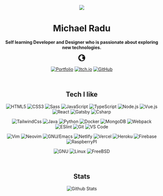 <div align="center">

[![][logo]][website]  
 
<h1> Michael Radu </h1>
<b>Self learning Developer and Designer who is passionate about exploring new technologies.</b>

[<img alt="Portfolio" width="22px" src="https://raw.githubusercontent.com/iconic/open-iconic/master/svg/globe.svg" />][website]

[![Portfolio]()][website]
[![Itch.io](https://img.shields.io/badge/-Itch.io-%23FA5C5C?style=for-the-badge&logo=itch.io&logoColor=ffffff)][itchio]
[![GitHub](https://img.shields.io/github/followers/michaelradu?label=Follow%20Me&style=for-the-badge)](https://github.com/michaelradu)




<br />









## Tech I like

![HTML5](https://img.shields.io/badge/-HTML5-%23E44D27?style=for-the-badge&logo=html5&logoColor=ffffff)
![CSS3](https://img.shields.io/badge/-CSS3-%231572B6?style=for-the-badge&logo=css3)
![Sass](https://img.shields.io/badge/-Sass-%23CC6699?style=for-the-badge&logo=sass&logoColor=ffffff)
![JavaScript](https://img.shields.io/badge/-JavaScript-%23F7DF1C?style=for-the-badge&logo=javascript&logoColor=000000&labelColor=%23F7DF1C&color=%23FFCE5A)
![TypeScript](https://img.shields.io/badge/typescript%20-%23007ACC.svg?&style=for-the-badge&logo=typescript&logoColor=white)
![Node.js](https://img.shields.io/badge/node.js%20-%2343853D.svg?&style=for-the-badge&logo=node.js&logoColor=white)
![Vue.js](https://img.shields.io/badge/-Vue.js-%232c3e50?style=for-the-badge&logo=Vue.js)
![React](https://img.shields.io/badge/-React-%23282C34?style=for-the-badge&logo=react)
![Gatsby](https://img.shields.io/badge/-Gatsby-%23663399?style=for-the-badge&logo=Gatsby&logoColor=ffffff)
![Csharp](https://img.shields.io/badge/c%23%20-%23239120.svg?&style=for-the-badge&logo=c-sharp&logoColor=white)

![TailwindCss](https://img.shields.io/badge/-TailwindCss-%231a202c?style=for-the-badge&logo=tailwind-css)
![Java](https://img.shields.io/badge/-Java-%23007396?style=for-the-badge&logo=Java&logoColor=ffffff)
![Python](https://img.shields.io/badge/-Python-%233776AB?style=for-the-badge&logo=Python&logoColor=ffffff)
![Docker](https://img.shields.io/badge/-Docker-%232496ED?style=for-the-badge&logo=Docker&logoColor=ffffff)
![MongoDB](https://img.shields.io/badge/-MongoDB-%2347A248?style=for-the-badge&logo=MongoDB&logoColor=ffffff)
![Webpack](https://img.shields.io/badge/-Webpack-%232C3A42?style=for-the-badge&logo=webpack)
![ESlint](https://img.shields.io/badge/-ESLint-%234B32C3?style=for-the-badge&logo=eslint)
![Git](https://img.shields.io/badge/-Git-%23F05032?style=for-the-badge&logo=git&logoColor=%23ffffff)
![VS Code](https://img.shields.io/badge/-VSCode-%23007ACC?style=for-the-badge&logo=visual-studio-code)

![Vim](https://img.shields.io/badge/-Vim-%23019733?style=for-the-badge&logo=Vim&logoColor=ffffff)
![Neovim](https://img.shields.io/badge/-Neovim-%2357A143?style=for-the-badge&logo=Neovim&logoColor=ffffff)
![GNU/Emacs](https://img.shields.io/badge/-GNU%20Emacs-%237F5AB6?style=for-the-badge&logo=GNU-EMACS&logoColor=ffffff)
![Netlify](https://img.shields.io/badge/-Netlify-%2300C7B7?style=for-the-badge&logo=netlify&logoColor=ffffff)
![Vercel](https://img.shields.io/badge/-Vercel-%231c1c1c?style=for-the-badge&logo=vercel&logoColor=ffffff)
![Heroku](https://img.shields.io/badge/-Heroku-%23430098?style=for-the-badge&logo=Heroku&logoColor=ffffff)
![Firebase](https://img.shields.io/badge/-Firebase-%23FFCA28?style=for-the-badge&logo=Firebase&logoColor=ffffff)
![RaspberryPI](https://img.shields.io/badge/-Raspberry%20PI-%23A22846?style=for-the-badge&logo=Raspberry-PI&logoColor=ffffff)


![GNU](https://img.shields.io/badge/-GNU-%23A42E2B?style=for-the-badge&logo=GNU&logoColor=ffffff)
![Linux](https://img.shields.io/badge/-Linux-%2300599C?style=for-the-badge&logo=Linux&logoColor=ffffff)
![FreeBSD](https://img.shields.io/badge/-FreeBSD-%23AB2B28?style=for-the-badge&logo=FreeBSD&logoColor=ffffff)







<br />


## Stats
<img alt="Github Stats" src="https://github-readme-stats-codestackr.vercel.app/api?username=MichaelRadu&show_icons=true&theme=tokyonight" />


</div>

[logo]: https://github.com/michaelradu/michaelradu/blob/michaelradu-patch-1/logo.png
[website]: https://michaelradu.cf
[profile]: https://github.com/michaelradu
[itchio]: https://michaelradu.itch.io
[github]: https://github.com/michaelradu
